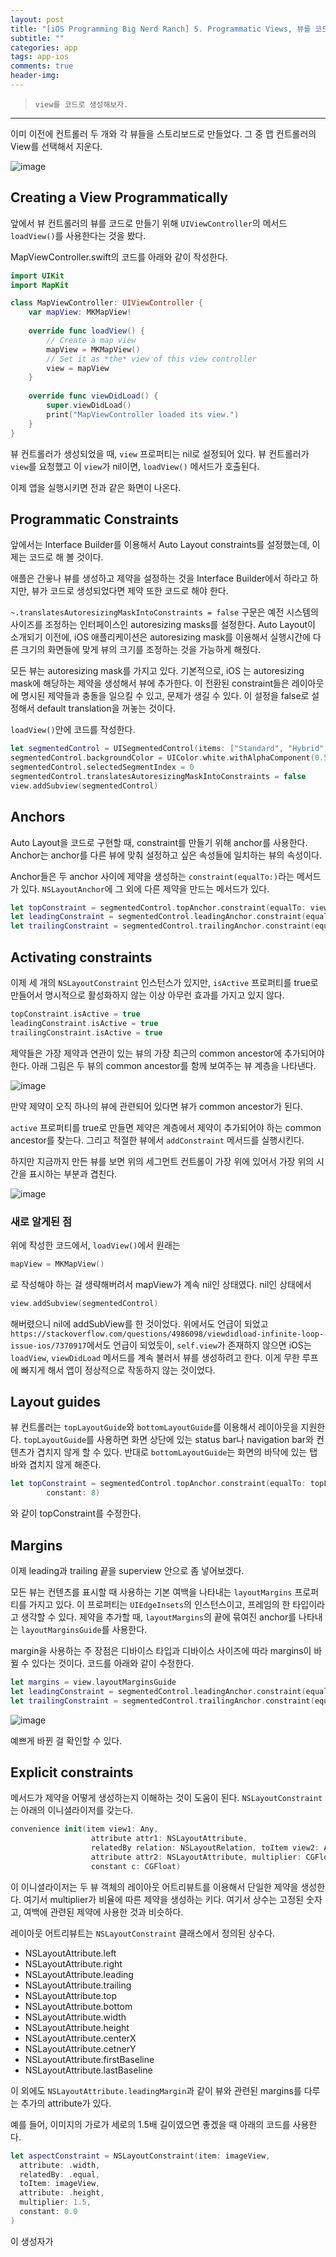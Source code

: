 ```yaml
---  
layout: post  
title: "[iOS Programming Big Nerd Ranch] 5. Programmatic Views, 뷰를 코드로 생성하기"  
subtitle: ""  
categories: app
tags: app-ios 
comments: true  
header-img: 
---  
```

  
> `view를 코드로 생성해보자.`  

---

이미 이전에 컨트롤러 두 개와 각 뷰들을 스토리보드로 만들었다. 그 중 맵 컨트롤러의 View를 선택해서 지운다.

![image](https://user-images.githubusercontent.com/41438361/118354769-b4a7e500-b5a7-11eb-8e31-a592dd00772f.png)


## Creating a View Programmatically

앞에서 뷰 컨트롤러의 뷰를 코드로 만들기 위해 `UIViewController`의 메서드 `loadView()`를 사용한다는 것을 봤다.

MapViewController.swift의 코드를 아래와 같이 작성한다.

```swift
import UIKit
import MapKit

class MapViewController: UIViewController {
    var mapView: MKMapView!
    
    override func loadView() {
        // Create a map view 
        mapView = MKMapView()
        // Set it as *the* view of this view controller
        view = mapView
    }
    
    override func viewDidLoad() {
        super.viewDidLoad()
        print("MapViewController loaded its view.")
    }
}
```

뷰 컨트롤러가 생성되었을 때, `view` 프로퍼티는 nil로 설정되어 있다. 뷰 컨트롤러가 `view`를 요청했고 이 `view`가 nil이면, `loadView()` 메서드가 호출된다. 

이제 앱을 실행시키면 전과 같은 화면이 나온다.

## Programmatic Constraints

앞에서는 Interface Builder를 이용해서 Auto Layout constraints를 설정했는데, 이제는 코드로 해 볼 것이다. 

애플은 간읗나 뷰를 생성하고 제약을 설정하는 것을 Interface Builder에서 하라고 하지만, 뷰가 코드로 생성되었다면 제약 또한 코드로 해야 한다.

`~.translatesAutoresizingMaskIntoConstraints = false` 구문은 예전 시스템의 사이즈를 조정하는 인터페이스인 autoresizing masks를 설정한다. Auto Layout이 소개되기 이전에,
iOS 애플리케이션은 autoresizing mask를 이용해서 실행시간에 다른 크기의 화면들에 맞게 뷰의 크기를 조정하는 것을 가능하게 해줬다.

모든 뷰는 autoresizing mask를 가지고 있다. 기본적으로, iOS 는 autoresizing mask에 해당하는 제약을 생성해서 뷰에 추가한다. 이 전환된 constraint들은
레이아웃에 명시된 제약들과 충돌을 일으킬 수 있고, 문제가 생길 수 있다. 이 설정을 false로 설정해서 default translation을 꺼놓는 것이다.

`loadView()`안에 코드를 작성한다.

```swift
let segmentedControl = UISegmentedControl(items: ["Standard", "Hybrid", "Satellite"])
segmentedControl.backgroundColor = UIColor.white.withAlphaComponent(0.5)
segmentedControl.selectedSegmentIndex = 0
segmentedControl.translatesAutoresizingMaskIntoConstraints = false
view.addSubview(segmentedControl)
```

## Anchors

Auto Layout을 코드로 구현할 때, constraint를 만들기 위해 anchor를 사용한다. Anchor는 anchor를 다른 뷰에 맞춰 설정하고 싶은 속성들에 일치하는 뷰의 속성이다.

Anchor들은 두 anchor 사이에 제약을 생성하는 `constraint(equalTo:)`라는 메서드가 있다. `NSLayoutAnchor`에 그 외에 다른 제약을 만드는 메서드가 있다.

```swift
let topConstraint = segmentedControl.topAnchor.constraint(equalTo: view.topAnchor)
let leadingConstraint = segmentedControl.leadingAnchor.constraint(equalTo: view.leadingAnchor)
let trailingConstraint = segmentedControl.trailingAnchor.constraint(equalTo: view.trailingAnchor)
```

## Activating constraints

이제 세 개의 `NSLayoutConstraint` 인스턴스가 있지만, `isActive` 프로퍼티를 true로 만들어서 명시적으로 활성화하지 않는 이상 아무런 효과를 가지고 있지 않다.

```swift
topConstraint.isActive = true
leadingConstraint.isActive = true
trailingConstraint.isActive = true
```

제약들은 가장 제약과 연관이 있는 뷰의 가장 최근의 common ancestor에 추가되어야 한다. 아래 그림은 두 뷰의 common ancestor를 함께 보여주는 뷰 계층을 나타낸다.

![image](https://user-images.githubusercontent.com/41438361/118355922-bb395b00-b5ad-11eb-9001-d36e4e974cec.png)

만약 제약이 오직 하나의 뷰에 관련되어 있다면 뷰가 common ancestor가 된다.

`active` 프로퍼티를 true로 만들면 제약은 계층에서 제약이 추가되어야 하는 common ancestor를 찾는다. 그리고 적절한 뷰에서 `addConstraint` 메서드를 실행시킨다. 

하지만 지금까지 만든 뷰를 보면 위의 세그먼트 컨트롤이 가장 위에 있어서 가장 위의 시간을 표시하는 부분과 겹친다.

![image](https://user-images.githubusercontent.com/41438361/118355998-2125e280-b5ae-11eb-9a9d-f7eaf750870a.png)

### 새로 알게된 점

위에 작성한 코드에서, `loadView()`에서 원래는 

```swift
mapView = MKMapView()
```

로 작성해야 하는 걸 생략해버려서 mapView가 계속 nil인 상태였다. nil인 상태에서

```swift
view.addSubview(segmentedControl)
```

해버렸으니 nil에 addSubView를 한 것이었다. 위에서도 언급이 되었고 `https://stackoverflow.com/questions/4986098/viewdidload-infinite-loop-issue-ios/7370917`에서도 언급이 되었듯이, `self.view`가 존재하지 않으면 iOS는 `loadView`, `viewDidLoad` 메서드를 계속 불러서 뷰를 생성하려고 한다. 이게 무한 루프에 빠지게 해서 앱이 정상적으로 작동하지 않는 것이었다.


## Layout guides 

뷰 컨트롤러는 `topLayoutGuide`와 `bottomLayoutGuide`를 이용해서 레이아웃을 지원한다. `topLayoutGuide`를 사용하면 화면 상단에 있는 status bar나 navigation bar와 컨텐츠가 겹치지 않게 할 수 있다. 반대로 `bottomLayoutGuide`는 화면의 바닥에 있는 탭 바와 겹치지 않게 해준다.

```swift
let topConstraint = segmentedControl.topAnchor.constraint(equalTo: topLayoutGuide.bottomAnchor,
        constant: 8)
```

와 같이 topConstraint를 수정한다.

## Margins

이제 leading과 trailing 끝을 superview 안으로 좀 넣어보겠다.

모든 뷰는 컨텐츠를 표시할 때 사용하는 기본 여백을 나타내는 `layoutMargins` 프로퍼티를 가지고 있다. 이 프로퍼티는 `UIEdgeInsets`의 인스턴스이고, 프레임의 한 타입이라고 생각할 수 있다. 제약을 추가할 때, `layoutMargins`의 끝에 묶여진 anchor를 나타내는 `layoutMarginsGuide`를 사용한다.

margin을 사용하는 주 장점은 디바이스 타입과 디바이스 사이즈에 따라 margins이 바뀔 수 있다는 것이다. 코드를 아래와 같이 수정한다.

```swift
let margins = view.layoutMarginsGuide
let leadingConstraint = segmentedControl.leadingAnchor.constraint(equalTo: margins.leadingAnchor)
let trailingConstraint = segmentedControl.trailingAnchor.constraint(equalTo: margins.trailingAnchor)
```

![image](https://user-images.githubusercontent.com/41438361/118356243-2fc0c980-b5af-11eb-9a37-848c95052e7d.png)

예쁘게 바뀐 걸 확인할 수 있다.

## Explicit constraints

메서드가 제약을 어떻게 생성하는지 이해하는 것이 도움이 된다. `NSLayoutConstraint`는 아래의 이니셜라이저를 갖는다.

```swift
convenience init(item view1: Any,
                  attribute attr1: NSLayoutAttribute,
                  relatedBy relation: NSLayoutRelation, toItem view2: Any?,
                  attribute attr2: NSLayoutAttribute, multiplier: CGFloat,
                  constant c: CGFloat)
```

이 이니셜라이저는 두 뷰 객체의 레이아웃 어트리뷰트를 이용해서 단일한 제약을 생성한다. 여기서 multiplier가 비율에 따른 제약을 생성하는 키다.
여기서 상수는 고정된 숫자고, 여백에 관련된 제약에 사용한 것과 비슷하다.

레이아웃 어트리뷰트는 `NSLayoutConstraint` 클래스에서 정의된 상수다.

* NSLayoutAttribute.left
* NSLayoutAttribute.right
* NSLayoutAttribute.leading
* NSLayoutAttribute.trailing
* NSLayoutAttribute.top
* NSLayoutAttribute.bottom
* NSLayoutAttribute.width
* NSLayoutAttribute.height
* NSLayoutAttribute.centerX
* NSLayoutAttribute.cetnerY
* NSLayoutAttribute.firstBaseline
* NSLayoutAttribute.lastBaseline

이 외에도 `NSLayoutAttribute.leadingMargin`과 같이 뷰와 관련된 margins를 다루는 추가의 attribute가 있다.

예를 들어, 이미지의 가로가 세로의 1.5배 길이였으면 좋겠을 때 아래의 코드를 사용한다.

```swift
let aspectConstraint = NSLayoutConstraint(item: imageView,
  attribute: .width,
  relatedBy: .equal,
  toItem: imageView,
  attribute: .height,
  multiplier: 1.5,
  constant: 0.0
)
```

이 생성자가











